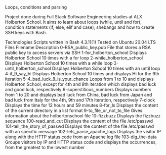 Loops, conditions and parsing

Project done during Full Stack Software Engineering studies at ALX Holberton School. It aims to learn about loops (while, until and for), condition statements (if, else, elif and case), shebangs and how to create SSH keys with Bash.

Technologies
Scripts written in Bash 4.3.11(1)
Tested on Ubuntu 20.04 LTS
Files
Filename	Description
0-RSA_public_key.pub	File that stores a RSA public key to access servers via SSH
1-for_holberton_school	Displays Holberton School 10 times with a for loop
2-while_holberton_school	Displays Holberton School 10 times with a while loop
3-until_holberton_school	Displays Holberton School 10 times with an until loop
4-if_9_say_hi	Displays Holberton School 10 times and displays Hi for the 9th iteration
5-4_bad_luck_8_is_your_chance	Loops from 1 to 10 and displays Holberton School, except for 4th and 8th iteration which displays bad luck and good luck, respectively
6-superstitious_numbers	Displays numbers from 1 to 20 and displays bad luck from China, bad luck from Japan and bad luck from Italy for the 4th, 9th and 17th iteration, respectively
7-clock	Displays the time for 12 hours and 59 minutes
8-for_ls	Displays the content of the current directory in a list format
9-to_file_or_not_to_file	Gives information about the holbertonschool file
10-fizzbuzz	Displays the fizzbuzz sequence
100-read_and_cut	Displays the content of the file /etc/passwd
101-tell_the_story_of_passwd	Displays the content of the file /etc/passwd with an specific message
102-lets_parse_apache_logs	Displays the visitor IP along with the HTTP status code from an Apache log file
103-dig_the-data	Groups visitors by IP and HTTP status code and displays the occurrences, from the greatest to the lowest number
